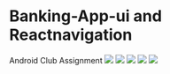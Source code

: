 # Banking-App-ui and Reactnavigation
Android Club Assignment 
![](ass1.png)
![](pic1.jpeg)
![](pic2.jpeg)
![](pic3.jpeg)
![](pic4.jpeg)
